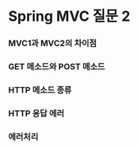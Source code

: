 # Spring MVC 질문 2

### MVC1과 MVC2의 차이점

### GET 메소드와 POST 메소드

### HTTP 메소드 종류

### HTTP 응답 에러

### 에러처리 
